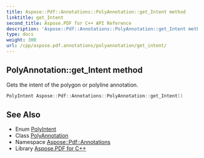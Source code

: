 ```yaml
---
title: Aspose::Pdf::Annotations::PolyAnnotation::get_Intent method
linktitle: get_Intent
second_title: Aspose.PDF for C++ API Reference
description: 'Aspose::Pdf::Annotations::PolyAnnotation::get_Intent method. Gets the intent of the polygon or polyline annotation in C++.'
type: docs
weight: 300
url: /cpp/aspose.pdf.annotations/polyannotation/get_intent/
---
```

## PolyAnnotation::get_Intent method


Gets the intent of the polygon or polyline annotation.

```cpp
PolyIntent Aspose::Pdf::Annotations::PolyAnnotation::get_Intent()
```

## See Also

* Enum [PolyIntent](../../polyintent/)
* Class [PolyAnnotation](../)
* Namespace [Aspose::Pdf::Annotations](../../)
* Library [Aspose.PDF for C++](../../../)
